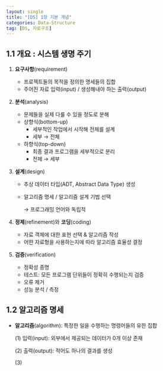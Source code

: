 ```yaml
---
layout: single
title: "[DS] 1장 기본 개념"
categories: Data-Structure
tag: [DS, 자료구조]
---
```


## 1.1 개요 : 시스템 생명 주기

1. **요구사항**(requirement)

   - 프로젝트들의 목적을 정의한 명세들의 집합
   - 주어진 자료 입력(input) / 생성해내야 하는 출력(output)

2. **분석**(analysis)

   - 문제들을 실제 다룰 수 있을 정도로 분해
   - 상향식(bottom-up)
     - 세부적인 작업에서 시작해 전체를 설계
     - 세부 → 전체
   - 하향식(top-down)
     - 최종 결과 프로그램을 세부적으로 분리
     - 전체 → 세부

3. **설계**(design)

   - 추상 데이터 타입(ADT, Abstract Data Type) 생성

   - 알고리즘 명세 / 알고리즘 설계 기법 선택

     → 프로그래밍 언어와 독립적

4. **정제**(refinement)와 **코딩**(coding)

   - 자료 객체에 대한 표현 선택 & 알고리즘 작성 
   - 어떤 자료형을 사용하는지에 따라 알고리즘 효율성 결정

5. **검증**(verification)

   - 정확성 증명
   - 테스트: 모든 프로그램 단위들이 정확히 수행되는지 검증
   - 오류 제거
   - 성능 분석 / 측정



## 1.2 알고리즘 명세

- **알고리즘**(algorithm): 특정한 일을 수행하는 명령어들의 유한 집합 

  (1) 입력(input): 외부에서 제공되는 데이터가 0개 이상 존재

  (2) 출력(output): 적어도 하나의 결과를 생성

  (3)
